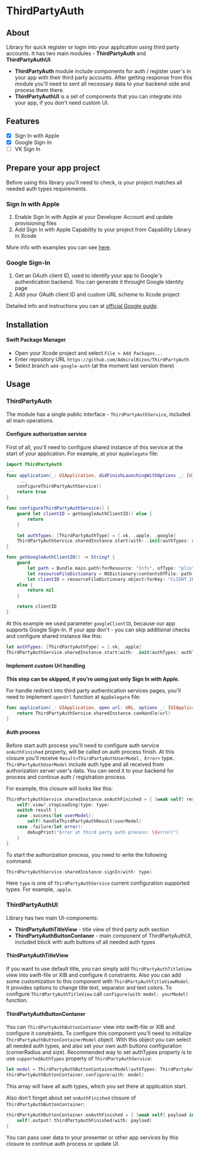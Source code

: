 # ThirdPartyAuth

## About

Library for quick register or login into your application using third party accounts. It has two main modules - **ThirdPartyAuth** and **ThirdPartyAuthUI**.
- **ThirdPartyAuth** module include components for auth / register user's in your app with their third party accounts. After getting response from this module you'll need to sent all necessary data to your backend-side and process them there.
- **ThirdPartyAuthUI** is a set of components that you can integrate into your app, if you don't need custom UI. 

## Features

- [x] Sign In with Apple
- [x] Google Sign-In
- [ ] VK Sign In

## Prepare your app project

Before using this library you'll need to check, is your project matches all needed auth types requirements.

### Sign In with Apple

1. Enable Sign In with Apple at your Developer Account and update provisioning files
2. Add Sign In with Apple Capability to your project from Capability Library in Xcode

More info with examples you can see [here](https://medium.com/@priya_talreja/sign-in-with-apple-using-swift-5cd8695a46b6).

### Google Sign-In

1. Get an OAuth client ID, used to identify your app to Google's authentication backend. You can generate it throught Google Identity page
2. Add your OAuth client ID and custom URL scheme to Xcode project

Detailed info and instructions you can at [official Google guide](https://developers.google.com/identity/sign-in/ios/start-integrating).

## Installation

#### Swift Package Manager

- Open your Xcode project and select `File > Add Packages...`
- Enter repository URL `https://github.com/AdmiralBizon/ThirdPartyAuth`
- Select branch `add-google-auth` (at the moment last version there)

## Usage

### ThirdPartyAuth

The module has a single public interface - `ThirdPartyAuthService`, included all main operations.

#### Configure authorization service

First of all, you'll need to configure shared instance of this service at the start of your application. For example, at your `AppDelegate` file:

```swift
import ThirdPartyAuth
...
func application(_: UIApplication, didFinishLaunchingWithOptions _: [UIApplication.LaunchOptionsKey: Any]?) -> Bool {
     ...
    configureThirdPartyAuthService()
    return true
}

func configureThirdPartyAuthService() {
    guard let clientID = getGoogleAuthClientID() else {
        return
    }

    let authTypes: [ThirdPartyAuthType] = [.vk, .apple, .google]
    ThirdPartyAuthService.sharedInstance.start(with: .init(authTypes: authTypes, googleClientID: clientID))
}

func getGoogleAuthClientID() -> String? {
    guard
        let path = Bundle.main.path(forResource: "Info", ofType: "plist"),
        let resourceFileDictionary = NSDictionary(contentsOfFile: path),
        let clientID = resourceFileDictionary.object(forKey: "CLIENT_ID") as? String
    else {
        return nil
    }

    return clientID
}
```

At this example we used parameter `googleClientID`, because our app supports Google Sign-In. If your app don't - you can skip additional checks and configure shared instance like this:
```swift
let authTypes: [ThirdPartyAuthType] = [.vk, .apple]
ThirdPartyAuthService.sharedInstance.start(with: .init(authTypes: authTypes))
```

#### Implement custom Url handling

**This step can be skipped, if you're using just only Sign In with Apple.**

For handle redirect into third party authentication services pages, you'll need to implement `openUrl` function at `AppDelegate` file:

```swift
func application(_: UIApplication, open url: URL, options _: [UIApplication.OpenURLOptionsKey: Any] = [:]) -> Bool {
    return ThirdPartyAuthService.sharedInstance.canHandle(url)
}
```

#### Auth process

Before start auth process you'll need to configure auth service `onAuthFinished` property, will be called on auth process finish. At this closure you'll receive `Result<ThirdPartyAuthUserModel, Error>` type. `ThirdPartyAuthUserModel` include auth type and all received from authorization server user's data. You can send it to your backend for process and continue auth / registration process.

For example, this closure will looks like this:

```swift
ThirdPartyAuthService.sharedInstance.onAuthFinished = { [weak self] result in
    self?.view?.stopLoading(type: type)
    switch result {
    case .success(let userModel):
        self?.handleThirdPartyAuthResult(userModel)
    case .failure(let error):
        debugPrint("Error at third party auth process: \(error)")
    }
}
```

To start the authorization process, you need to write the following command:

```swift
ThirdPartyAuthService.sharedInstance.signIn(with: type)
```

Here `type` is one of `ThirdPartyAuthService` current configuration supported types. For example, .`apple`.

### ThirdPartyAuthUI

Library has two main UI-components:

- **ThirdPartyAuthTitleView** - title view of third party auth section
- **ThirdPartyAuthButtonContaner** - main component of ThirdPartyAuthUI, included block with auth buttons of all needed auth types

#### ThirdPartyAuthTitleView

If you want to use default title, you can simply add `ThirdPartyAuthTitleView` view into swift-file or XIB and configure it constraints. Also you can add some customization to this component with `ThirdPartyAuthTitleViewModel`. It provides options to change title text, separator and text colors.
To configure `ThirdPartyAuthTitleView` call `configure(with model: yourModel)` function.

#### ThirdPartyAuthButtonContaner

You can `ThirdPartyAuthButtonContaner` view into swift-file or XIB and configure it constraints. To configure this component you'll need to initialize `ThirdPartyAuthButtonContainerModel` object. With this object you can select all needed auth types, and also set your own auth buttons configuration (cornerRadius and size).
Recommended way to set authTypes property is to use `supportedAuthTypes` property of `ThirdPartyAuthService`:

```swift
let model = ThirdPartyAuthButtonContainerModel(authTypes: ThirdPartyAuthService.sharedInstance.supportedAuthTypes)
thirdPartyAuthButtonContainer.configure(with: model)
```

This array will have all auth types, which you set there at application start.

Also don't forget about set `onAuthFinished` closure of `ThirdPartyAuthButtonContainer`:

```swift
thirdPartyAuthButtonContainer.onAuthFinished = { [weak self] payload in
    self?.output?.thirdPartyAuthFinished(with: payload)
}
```

You can pass user data to your presenter or other app services by this closure to continue auth process or update UI.
